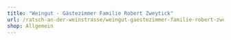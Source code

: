 ```yaml
---
title: "Weingut - Gästezimmer Familie Robert Zweytick"
url: /ratsch-an-der-weinstrasse/weingut-gaestezimmer-familie-robert-zweytick/
shop: Allgemein
---
```

